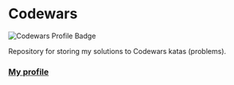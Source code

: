 # Codewars

![Codewars Profile Badge](https://www.codewars.com/users/GokhanTurgut/badges/large)

Repository for storing my solutions to Codewars katas (problems).

### [My profile](https://www.codewars.com/users/GokhanTurgut)